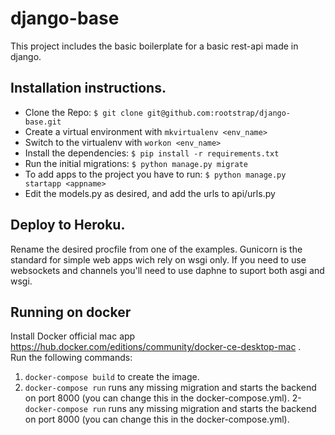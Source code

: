 # django-base

This project includes the basic boilerplate for a basic rest-api made in django.

## Installation instructions.
- Clone the Repo: `$ git clone git@github.com:rootstrap/django-base.git`
- Create a virtual environment with `mkvirtualenv <env_name>`
- Switch to the virtualenv with `workon <env_name>`
- Install the dependencies: `$ pip install -r requirements.txt`
- Run the initial migrations: `$ python manage.py migrate`
- To add apps to the project you have to run: `$ python manage.py startapp <appname>`
- Edit the models.py as desired, and add the urls to api/urls.py

## Deploy to Heroku.

Rename the desired procfile from one of the examples.
Gunicorn is the standard for simple web apps wich rely on wsgi only.
If you need to use websockets and channels you'll need to use daphne to suport both asgi and wsgi.

## Running on docker

Install Docker official mac app https://hub.docker.com/editions/community/docker-ce-desktop-mac .  
Run the following commands:
1. `docker-compose build` to create the image.
2. `docker-compose run` runs any missing migration and starts the backend on port 8000 (you can change this in the docker-compose.yml).
2- `docker-compose run` runs any missing migration and starts the backend on port 8000 (you can change this in the docker-compose.yml).
